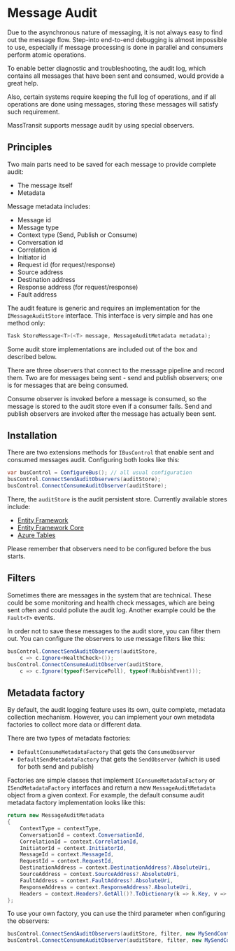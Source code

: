 # Message Audit

Due to the asynchronous nature of messaging, it is not always easy to find out the message flow.
Step-into end-to-end debugging is almost impossible to use, especially if message processing
is done in parallel and consumers perform atomic operations.

To enable better diagnostic and troubleshooting, the audit log, which contains all messages
that have been sent and consumed, would provide a great help.

Also, certain systems require keeping the full log of operations, and if all operations are
done using messages, storing these messages will satisfy such requirement.

MassTransit supports message audit by using special observers.

## Principles

Two main parts need to be saved for each message to provide complete audit:
* The message itself
* Metadata

Message metadata includes:
* Message id
* Message type
* Context type (Send, Publish or Consume)
* Conversation id
* Correlation id
* Initiator id
* Request id (for request/response)
* Source address
* Destination address
* Response address (for request/response)
* Fault address

The audit feature is generic and requires an implementation for the `IMessageAuditStore` interface.
This interface is very simple and has one method only:
```csharp
Task StoreMessage<T>(<T> message, MessageAuditMetadata metadata);
```

Some audit store implementations are included out of the box and described below.

There are three observers that connect to the message pipeline and record them.
Two are for messages being sent - send and publish observers; one is for messages that
are being consumed.

Consume observer is invoked before a message is consumed, so the message is stored to the audit
store even if a consumer fails. Send and publish observers are invoked after the message
has actually been sent.

## Installation

There are two extensions methods for `IBusControl` that enable sent and consumed messages audit.
Configuring both looks like this:

```csharp
var busControl = ConfigureBus(); // all usual configuration
busControl.ConnectSendAuditObservers(auditStore);
busControl.ConnectConsumeAuditObserver(auditStore);
```

There, the `auditStore` is the audit persistent store. Currently available stores include:
* [Entity Framework](../usage/sagas/ef.md)
* [Entity Framework Core](../usage/sagas/efcore.md)
* [Azure Tables](../usage/audit/azuretable.md)

Please remember that observers need to be configured before the bus starts.

## Filters

Sometimes there are messages in the system that are technical. These could be some monitoring and
health check messages, which are being sent often and could pollute the audit log. Another example
could be the `Fault<T>` events.

In order not to save these messages to the audit store, you can filter them out. You can configure
the observers to use message filters like this:

```csharp
busControl.ConnectSendAuditObservers(auditStore, 
    c => c.Ignore<HealthCheck>());
busControl.ConnectConsumeAuditObserver(auditStore, 
    c => c.Ignore(typeof(ServicePoll), typeof(RubbishEvent)));
```

## Metadata factory

By default, the audit logging feature uses its own, quite complete, metadata collection mechanism.
However, you can implement your own metadata factories to collect more data or different data.

There are two types of metadata factories:
* `DefaultConsumeMetadataFactory` that gets the `ConsumeObserver`
* `DefaultSendMetadataFactory` that gets the `SendObserver` (which is used for both send and publish)

Factories are simple classes that implement `IConsumeMetadataFactory` or `ISendMetadataFactory`
interfaces and return a new `MessageAuditMetadata` object from a given context.
For example, the default consume audit metadata factory implementation looks like this:

```csharp
return new MessageAuditMetadata
{
    ContextType = contextType,
    ConversationId = context.ConversationId,
    CorrelationId = context.CorrelationId,
    InitiatorId = context.InitiatorId,
    MessageId = context.MessageId,
    RequestId = context.RequestId,
    DestinationAddress = context.DestinationAddress?.AbsoluteUri,
    SourceAddress = context.SourceAddress?.AbsoluteUri,
    FaultAddress = context.FaultAddress?.AbsoluteUri,
    ResponseAddress = context.ResponseAddress?.AbsoluteUri,
    Headers = context.Headers?.GetAll()?.ToDictionary(k => k.Key, v => v.Value.ToString())
};
```

To use your own factory, you can use the third parameter when configuring the observers:

```csharp
busControl.ConnectSendAuditObservers(auditStore, filter, new MySendContextMetadataFactory());
busControl.ConnectConsumeAuditObserver(auditStore, filter, new MySendContextMetadataFactory());
```
